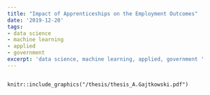 ```yaml
---
title: "Impact of Apprenticeships on the Employment Outcomes"
date: '2019-12-20'
tags:
- data science
- machine learning
- applied
- government
excerpt: 'data science, machine learning, applied, government '
---
```


```{r, out.width="0.3\\linewidth", include=TRUE, fig.align="center", fig.cap=c("Employment Outcomes"), echo=FALSE}

knitr::include_graphics("/thesis/thesis_A.Gajtkowski.pdf")

```
